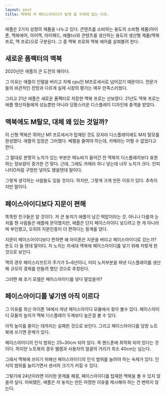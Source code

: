 ```yaml
---
layout: post
title: 맥북에 꼭 페이스아이디가 탑재 될 수밖에 없는 이유.
---
```


애플은 2가지 성향의 제품을 나누고 있다. 콘텐츠를 소비하는 용도의 소비형 제품(아이폰, 맥북에어, 아이맥, 아이패드, 애플tv)와 콘텐츠를 생산하는 용도의 생산형 제품(맥북 프로, 맥 프로)으로 구분된다. 그 중 맥북 프로와 맥북 에어를 살펴볼려 한다.



<h2>새로운 폼팩터의 맥북</h2>
2020년은 애플의 큰 도전의 해이다. 

그 이유는 애플이 인텔을 버리고 자체 cpu인 M프로세서로 넘어갔기 때문이다.
전문가들의 비관적인 전망과 다르게 실제 시장의 평가는 매우 만족스러웠다.

그리고 21년 애플은 새로운 폼팩터로 치장한 맥북 프로는 선보였다.
21년도 맥북 프로는 애플 맹신자들에게 성능뿐만 아니라 당황스러운 디스플레이 디자인에 충격을 받았다.



<h2>맥북에도 M탈모, 대체 왜 있는 것일까?</h2>
이 신형 맥북은 뛰어난 M1 프로세서가 탑재된 것도 모자라 디스플레이에도 M자 탈모를 완성했다.
애플의 입장은 그러했다. 베젤을 줄여야 하는데, 카메라는 어쩔 수 없었다고 한다.

그 말대로 분명히 노치가 있는 부분은 메뉴바가 들어간 전 맥북의 디스플레이보다 표현하는 정보량이 증가한 건 맞다.
근데, 그래도 카메라 하나 넣는데 너무 노치가 크다. 인피니티O처럼 구멍만 넣어도 됐을텐데 말이다. 

그렇게 생각하는 사람들도 있을 것이다. 하지만, 그렇게 크게 만든 이유가 있다. 추측이지만 말이다.




<h2>페이스아이디보다 지문이 편해</h2>
똑똑한 친구들은 알 것이다. 저 큰 놓치기 애플이 남긴 떡밥이라는 것. 아니나 다를까 눈치를 챈 사람들은 애플에 문의했지만,
애플은 단지 페이스아이디 넣으려고 한 게 아니라며 부인했고, 오히려 지문인증이 더 편하다는 핑계를 댔다.

지문이 페이스아이디보다 편하면 왜 아이폰은 지문을 버리고 페이스아이디로 갔는가? 돈도 더 들 텐데 말이다.
저 노치는 차세대 맥북에 페이스아이디를 넣기 위해 저렇게 한 것으로 보인다.

맥의 경우 페이스리프트의 주기가 5~6년이니, 미리 노치부분을 파낸 디스플레이를 생산해 규모의 경제를 만들려 했던 것으로 추정된다.

그러면 왜 초기 모델은 페이스아이디를 넣다 말았을까?



<h2>페이스아이디를 넣기엔 아직 이르다</h2>
그 이유를 최신 아이폰 14에서 꺼낸 페이스아이디 모듈에서 찾아 볼수 있다.
페이스아이디 모듈의 높이가 맥북 디스플레이 두께보다 높은걸 볼 수 있다.

아직 높이를 줄이는 데까지는 실패한 것으로 보인다.
그리고 페이스아이디를 당장 노트북에 쓰기엔 문제가 있다.

페이스아이디의 인식 범위는 25~30cm 되어 있다. 즉 핸드폰에 최적화 되어 있다는 것이다.
하지만 노트북의 경우 웹캠과 사용자의 얼굴의 거리가 최소 40cm는 넘는다.

그래서 맥북에 쓰이기 위해선 페이스아이디의 인식 범위를 늘려야 하는 숙제가 있다.
인식의 범위를 늘리기면서 센서의 크기가 커질 수 있다.

그렇기에 24년이라면 이러한 문제를 해결, 페이스아이디를 탑재한 맥북을 볼 수 있지 않을까 싶다.
어찌됐든, 애플은 저 놓치는 만든 마땅한 이유를 제시해야 하는 건 변하지 않는다.